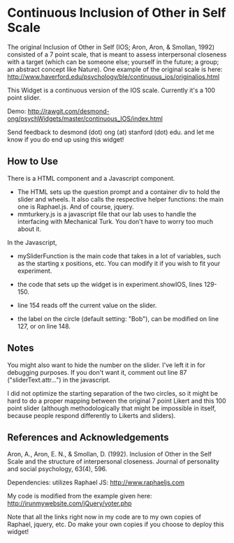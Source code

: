 # Continuous Inclusion of Other in Self Scale

The original Inclusion of Other in Self (IOS; Aron, Aron, & Smollan, 1992) consisted of a 7 point scale, that is meant to assess interpersonal closeness with a target (which can be someone else; yourself in the future; a group; an abstract concept like Nature). One example of the original scale is here: http://www.haverford.edu/psychology/ble/continuous_ios/originalios.html

This Widget is a continuous version of the IOS scale. Currently it's a 100 point slider.

Demo: http://rawgit.com/desmond-ong/psychWidgets/master/continuous_IOS/index.html

Send feedback to desmond (dot) ong (at) stanford (dot) edu. and let me know if you do end up using this widget! 

## How to Use

There is a HTML component and a Javascript component.

- The HTML sets up the question prompt and a container div to hold the slider and wheels. It also calls the respective helper functions: the main one is Raphael.js. And of course, jquery.
- mmturkery.js is a javascript file that our lab uses to handle the interfacing with Mechanical Turk. You don't have to worry too much about it.

In the Javascript,
- mySliderFunction is the main code that takes in a lot of variables, such as the starting x positions, etc. You can modify it if you wish to fit your experiment.

- the code that sets up the widget is in experiment.showIOS, lines 129-150.
- line 154 reads off the current value on the slider.
- the label on the circle (default setting: "Bob"), can be modified on line 127, or on line 148.

## Notes

You might also want to hide the number on the slider. I've left it in for debugging purposes. If you don't want it, comment out line 87 ("sliderText.attr...") in the javascript.

I did not optimize the starting separation of the two circles, so it might be hard to do a proper mapping between the original 7 point Likert and this 100 point slider (although methodologically that might be impossible in itself, because people respond differently to Likerts and sliders).



## References and Acknowledgements

Aron, A., Aron, E. N., & Smollan, D. (1992). Inclusion of Other in the Self Scale and the structure of interpersonal closeness. Journal of personality and social psychology, 63(4), 596.

Dependencies: utilizes Raphael JS: http://www.raphaeljs.com

My code is modified from the example given here: http://irunmywebsite.com/jQuery/voter.php

Note that all the links right now in my code are to my own copies of Raphael, jquery, etc. Do make your own copies if you choose to deploy this widget!